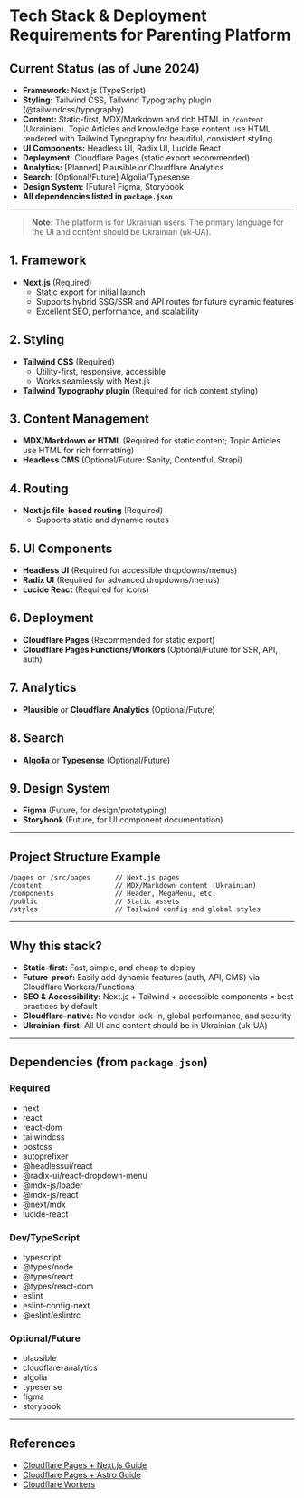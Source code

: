 # Tech Stack & Deployment Requirements for Parenting Platform

## Current Status (as of June 2024)
- **Framework:** Next.js (TypeScript)
- **Styling:** Tailwind CSS, Tailwind Typography plugin (@tailwindcss/typography)
- **Content:** Static-first, MDX/Markdown and rich HTML in `/content` (Ukrainian). Topic Articles and knowledge base content use HTML rendered with Tailwind Typography for beautiful, consistent styling.
- **UI Components:** Headless UI, Radix UI, Lucide React
- **Deployment:** Cloudflare Pages (static export recommended)
- **Analytics:** [Planned] Plausible or Cloudflare Analytics
- **Search:** [Optional/Future] Algolia/Typesense
- **Design System:** [Future] Figma, Storybook
- **All dependencies listed in `package.json`**

---

> **Note:** The platform is for Ukrainian users. The primary language for the UI and content should be Ukrainian (uk-UA).

## 1. Framework
- **Next.js** (Required)
  - Static export for initial launch
  - Supports hybrid SSG/SSR and API routes for future dynamic features
  - Excellent SEO, performance, and scalability

## 2. Styling
- **Tailwind CSS** (Required)
  - Utility-first, responsive, accessible
  - Works seamlessly with Next.js
- **Tailwind Typography plugin** (Required for rich content styling)

## 3. Content Management
- **MDX/Markdown or HTML** (Required for static content; Topic Articles use HTML for rich formatting)
- **Headless CMS** (Optional/Future: Sanity, Contentful, Strapi)

## 4. Routing
- **Next.js file-based routing** (Required)
  - Supports static and dynamic routes

## 5. UI Components
- **Headless UI** (Required for accessible dropdowns/menus)
- **Radix UI** (Required for advanced dropdowns/menus)
- **Lucide React** (Required for icons)

## 6. Deployment
- **Cloudflare Pages** (Recommended for static export)
- **Cloudflare Pages Functions/Workers** (Optional/Future for SSR, API, auth)

## 7. Analytics
- **Plausible** or **Cloudflare Analytics** (Optional/Future)

## 8. Search
- **Algolia** or **Typesense** (Optional/Future)

## 9. Design System
- **Figma** (Future, for design/prototyping)
- **Storybook** (Future, for UI component documentation)

---

## Project Structure Example

```
/pages or /src/pages      // Next.js pages
/content                  // MDX/Markdown content (Ukrainian)
/components               // Header, MegaMenu, etc.
/public                   // Static assets
/styles                   // Tailwind config and global styles
```

---

## Why this stack?
- **Static-first:** Fast, simple, and cheap to deploy
- **Future-proof:** Easily add dynamic features (auth, API, CMS) via Cloudflare Workers/Functions
- **SEO & Accessibility:** Next.js + Tailwind + accessible components = best practices by default
- **Cloudflare-native:** No vendor lock-in, global performance, and security
- **Ukrainian-first:** All UI and content should be in Ukrainian (uk-UA)

---

## Dependencies (from `package.json`)

### Required
- next
- react
- react-dom
- tailwindcss
- postcss
- autoprefixer
- @headlessui/react
- @radix-ui/react-dropdown-menu
- @mdx-js/loader
- @mdx-js/react
- @next/mdx
- lucide-react

### Dev/TypeScript
- typescript
- @types/node
- @types/react
- @types/react-dom
- eslint
- eslint-config-next
- @eslint/eslintrc

### Optional/Future
- plausible
- cloudflare-analytics
- algolia
- typesense
- figma
- storybook

---

## References
- [Cloudflare Pages + Next.js Guide](https://developers.cloudflare.com/pages/framework-guides/deploy-a-nextjs-site/)
- [Cloudflare Pages + Astro Guide](https://docs.astro.build/en/guides/deploy/cloudflare/)
- [Cloudflare Workers](https://developers.cloudflare.com/workers/) 